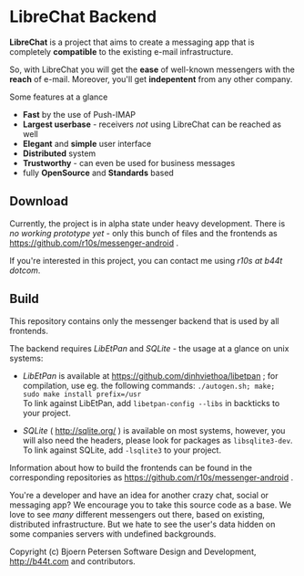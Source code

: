 LibreChat Backend
================================================================================

**LibreChat** is a project that aims to create a messaging app that is
completely **compatible** to the existing e-mail infrastructure.

So, with LibreChat you will get the **ease** of well-known messengers with the
**reach** of e-mail. Moreover, you'll get **indepentent** from any other
company.

Some features at a glance

- **Fast** by the use of Push-IMAP
- **Largest userbase** - receivers _not_ using LibreChat can be reached as well
- **Elegant** and **simple** user interface
- **Distributed** system
- **Trustworthy** - can even be used for business messages
- fully **OpenSource** and **Standards** based


Download
--------------------------------------------------------------------------------

Currently, the project is in alpha state under heavy development.  There is 
_no working prototype yet_ - only this bunch of files and the frontends as
https://github.com/r10s/messenger-android .

If you're interested in this project, you can contact me using 
_r10s at b44t dotcom_.


Build
--------------------------------------------------------------------------------

This repository contains only the messenger backend that is used by all 
frontends.

The backend requires _LibEtPan_ and _SQLite_ - the usage at a glance on unix
systems:

- _LibEtPan_ is available at https://github.com/dinhviethoa/libetpan ; for
  compilation, use eg. the following commands: `./autogen.sh; make; 
  sudo make install prefix=/usr`  
  To link against LibEtPan, add `libetpan-config --libs` in backticks to your
  project.
  
- _SQLite_ ( http://sqlite.org/ ) is available on most systems, however, you
  will also need the headers, please look for packages as `libsqlite3-dev`.  
  To link against SQLite, add `-lsqlite3` to your project.

Information about how to build the frontends can be found in the corresponding
repositories as https://github.com/r10s/messenger-android .

You're a developer and have an idea for another crazy chat, social or messaging
app?  We encourage you to take this source code as a base.  We love to see 
_many_ different messengers out there, based on existing, distributed 
infrastructure.  But we hate to see the user's data hidden on some companies
servers with undefined backgrounds.


Copyright (c) Bjoern Petersen Software Design and Development,
http://b44t.com and contributors.
